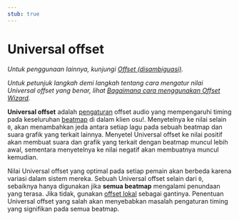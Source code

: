 ```yaml
---
stub: true
---
```


# Universal offset

*Untuk penggunaan lainnya, kunjungi [Offset (disambiguasi)](/wiki/Disambiguation/Offset).*

*Untuk petunjuk langkah demi langkah tentang cara mengatur nilai Universal offset yang benar, lihat [Bagaimana cara menggunakan Offset Wizard](/wiki/Guides/How_to_Use_the_Offset_Wizard).*

**Universal offset** adalah [pengaturan](/wiki/Options) offset audio yang mempengaruhi timing pada keseluruhan [beatmap](/wiki/Beatmap) di dalam klien osu!. Menyetelnya ke nilai selain `0`, akan menambahkan jeda antara setiap lagu pada sebuah beatmap dan suara grafik yang terkait lainnya. Menyetel Universal offset ke nilai positif akan membuat suara dan grafik yang terkait dengan beatmap muncul lebih awal, sementara menyetelnya ke nilai negatif akan membuatnya muncul kemudian.

Nilai Universal offset yang optimal pada setiap pemain akan berbeda karena variasi dalam sistem mereka. Sebuah Universal offset selain dari `0`, sebaiknya hanya digunakan jika **semua beatmap** mengalami penundaan yang terasa. Jika tidak, gunakan [offset lokal](/wiki/Glosarium/Local_song_offset) sebagai gantinya. Penentuan Universal offset yang salah akan menyebabkan masalah pengaturan timing yang signifikan pada semua beatmap.
